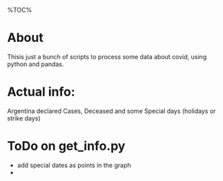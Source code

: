 %TOC%

# About

Thisis just a bunch of scripts to process some data about covid, using python and pandas.


# Actual info:
Argentina declared Cases, Deceased and some Special days (holidays or strike days)

# ToDo on get_info.py
* add special dates as points in the graph
* 